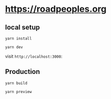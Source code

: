 # https://roadpeoples.org

## local setup

`yarn install`

`yarn dev`

visit `http://localhost:3000`:

## Production

`yarn build`

`yarn preview`
